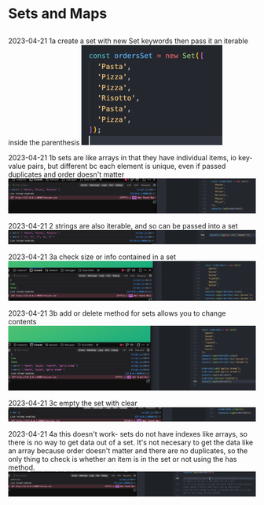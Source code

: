 # Sets and Maps
## 

2023-04-21 1a create a set with new Set keywords then pass it an iterable inside the parenthesis
![alt](../images/09-data-structures/0905-sets-and-maps/2023-04-21-1a.png)

2023-04-21 1b sets are like arrays in that they have individual items, io key-value pairs, but different bc each element is unique, even if passed duplicates and order doesn't matter
![alt](../images/09-data-structures/0905-sets-and-maps/2023-04-21-1b.png)

2023-04-21 2 strings are also iterable, and so can be passed into a set
![alt](../images/09-data-structures/0905-sets-and-maps/2023-04-21-2.png)

2023-04-21 3a check size or info contained in a set
![alt](../images/09-data-structures/0905-sets-and-maps/2023-04-21-3a.png)

2023-04-21 3b add or delete method for sets allows you to change contents
![alt](../images/09-data-structures/0905-sets-and-maps/2023-04-21-3b.png)

2023-04-21 3c empty the set with clear
![alt](../images/09-data-structures/0905-sets-and-maps/2023-04-21-3c.png)

2023-04-21 4a this doesn't work- sets do not have indexes like arrays, so there is no way to get data out of a set. It's not necesary to get the data like an array because order doesn't matter and there are no duplicates, so the only thing to check is whether an item is in the set or not using the has method.
![alt](../images/09-data-structures/0905-sets-and-maps/2023-04-21-4.png)

